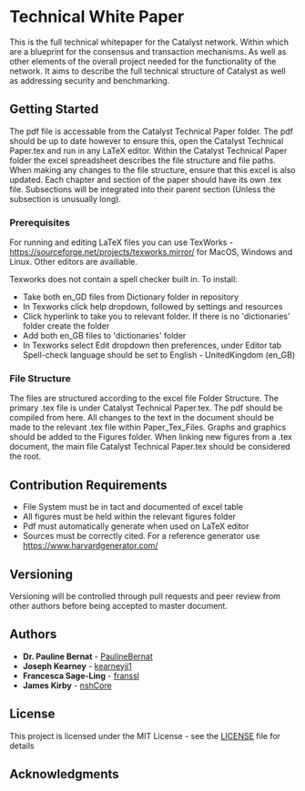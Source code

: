 # Technical White Paper 

This is the full technical whitepaper for the Catalyst network. Within which are a blueprint for the consensus and transaction mechanisms. As well as other elements of the overall project needed for the functionality of the network. It aims to describe the full technical structure of Catalyst as well as addressing security and benchmarking. 

## Getting Started

The pdf file is accessable from the Catalyst Technical Paper folder. The pdf should be up to date however to ensure this, open the Catalyst Technical Paper.tex and run in any LaTeX editor. Within the Catalyst Technical Paper folder the excel spreadsheet describes the file structure and file paths. When making any changes to the file structure, ensure that this excel is also updated. Each chapter and section of the paper should have its own .tex file. Subsections will be integrated into their parent section (Unless the subsection is unusually long).

### Prerequisites

For running and editing LaTeX files you can use TexWorks - https://sourceforge.net/projects/texworks.mirror/ for MacOS, Windows and Linux. Other editors are availiable.

Texworks does not contain a spell checker built in. To install:

* Take both en_GD files from Dictionary folder in repository 
* In Texworks click help dropdown, followed by settings and resources 
* Click hyperlink to take you to relevant folder. If there is no 'dictionaries' folder create the folder
* Add both en_GB files to 'dictionaries' folder 
* In Texworks select Edit dropdown then preferences, under Editor tab Spell-check language should be set to English - UnitedKingdom (en_GB)

### File Structure 

The files are structured according to the excel file Folder Structure. The primary .tex file is under Catalyst Technical Paper.tex. The pdf should be compiled from here. All changes to the text in the document should be made to the relevant .tex file within Paper_Tex_Files. Graphs and graphics should be added to the Figures folder. When linking new figures from a .tex document, the main file Catalyst Technical Paper.tex should be considered the root. 

## Contribution Requirements 

* File System must be in tact and documented of excel table 
* All figures must be held within the relevant figures folder 
* Pdf must automatically generate when used on LaTeX editor
* Sources must be correctly cited. For a reference generator use https://www.harvardgenerator.com/

## Versioning

Versioning will be controlled through pull requests and peer review from other authors before being accepted to master document. 

## Authors

* **Dr. Pauline Bernat** - [PaulineBernat](https://github.com/PaulineBernat)
* **Joseph Kearney** - [kearneyjj1](https://github.com/kearneyjj1)
* **Francesca Sage-Ling** - [franssl](https://github.com/franssl)
* **James Kirby** - [nshCore](https://github.com/nshCore)

## License

This project is licensed under the MIT License - see the [LICENSE](LICENSE) file for details

## Acknowledgments

